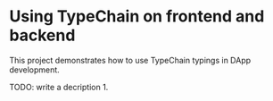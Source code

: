# Using TypeChain on frontend and backend

This project demonstrates how to use TypeChain typings in DApp development.

TODO: write a decription
1. 